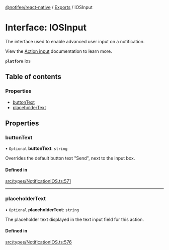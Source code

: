 [@notifee/react-native](../README.md) / [Exports](../modules.md) / IOSInput

# Interface: IOSInput

The interface used to enable advanced user input on a notification.

View the [Action input](/react-native/docs/ios/interaction#action-input) documentation to learn more.

**`platform`** ios

## Table of contents

### Properties

- [buttonText](IOSInput.md#buttontext)
- [placeholderText](IOSInput.md#placeholdertext)

## Properties

### buttonText

• `Optional` **buttonText**: `string`

Overrides the default button text "Send", next to the input box.

#### Defined in

[src/types/NotificationIOS.ts:571](https://github.com/cabljac/react-native-notifee/blob/4d792c9/src/types/NotificationIOS.ts#L571)

___

### placeholderText

• `Optional` **placeholderText**: `string`

The placeholder text displayed in the text input field for this action.

#### Defined in

[src/types/NotificationIOS.ts:576](https://github.com/cabljac/react-native-notifee/blob/4d792c9/src/types/NotificationIOS.ts#L576)
